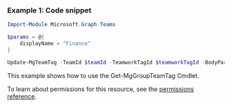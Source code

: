 ### Example 1: Code snippet

```powershellImport-Module Microsoft.Graph.Teams

$params = @{
	displayName = "Finance"
}

Update-MgTeamTag -TeamId $teamId -TeamworkTagId $teamworkTagId -BodyParameter $params
```
This example shows how to use the Get-MgGroupTeamTag Cmdlet.
To learn about permissions for this resource, see the [permissions reference](/graph/permissions-reference).

